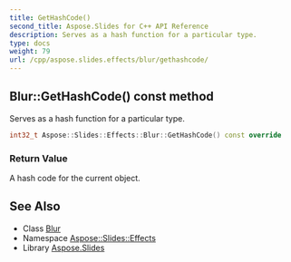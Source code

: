 ```yaml
---
title: GetHashCode()
second_title: Aspose.Slides for C++ API Reference
description: Serves as a hash function for a particular type.
type: docs
weight: 79
url: /cpp/aspose.slides.effects/blur/gethashcode/
---
```

## Blur::GetHashCode() const method


Serves as a hash function for a particular type.

```cpp
int32_t Aspose::Slides::Effects::Blur::GetHashCode() const override
```


### Return Value

A hash code for the current object.

## See Also

* Class [Blur](./)
* Namespace [Aspose::Slides::Effects](../)
* Library [Aspose.Slides](../../)